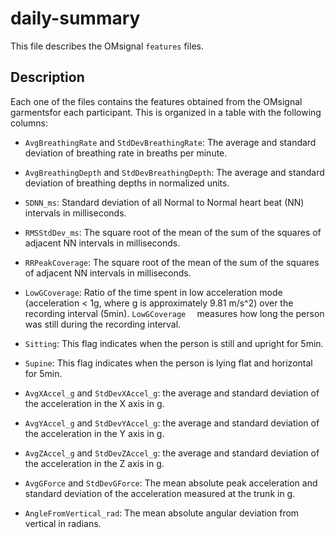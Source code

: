 # daily-summary
This file describes the OMsignal `features` files.

## Description
Each one of the files contains the features obtained from the OMsignal garmentsfor each participant. This is organized in a table with the following columns:

 - `AvgBreathingRate` and `StdDevBreathingRate`: The average and standard deviation of breathing rate in breaths per minute.

 - `AvgBreathingDepth` and `StdDevBreathingDepth`: The average and standard deviation of breathing depths in normalized units.

 - `SDNN_ms`: Standard deviation of all Normal to Normal heart beat (NN) intervals in milliseconds.

 - `RMSStdDev_ms`: The square root of the mean of the sum of the squares of adjacent NN intervals in milliseconds.

 - `RRPeakCoverage`: The square root of the mean of the sum of the squares of adjacent NN intervals in milliseconds.

 - `LowGCoverage`: Ratio of the time spent in low acceleration mode (acceleration < 1g, where g is approximately 9.81 m/s^2) over the recording interval (5min). `LowGCoverage	` measures how long the person was still during the recording interval.

 - `Sitting`: This flag indicates when the person is still and upright for 5min.

 - `Supine`: This flag indicates when the person is lying flat and horizontal for 5min.

 - `AvgXAccel_g` and `StdDevXAccel_g`: the average and standard deviation of the acceleration in the X axis in g.

 - `AvgYAccel_g` and `StdDevYAccel_g`: the average and standard deviation of the acceleration in the Y axis in g.

 - `AvgZAccel_g` and `StdDevZAccel_g`: the average and standard deviation of the acceleration in the Z axis in g.

 - `AvgGForce` and `StdDevGForce`: The mean absolute peak acceleration and standard deviation of the acceleration measured at the trunk in g.

 - `AngleFromVertical_rad`: The mean absolute angular deviation from vertical in radians.
